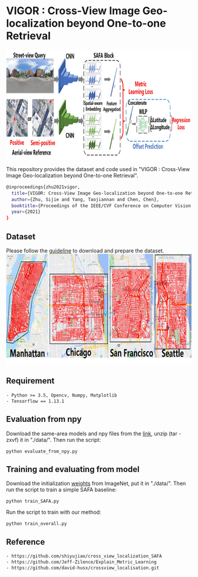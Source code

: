 # VIGOR : Cross-View Image Geo-localization beyond One-to-one Retrieval
<img width=913 height=300 src="data/Architecture.jpg"/>

This repository provides the dataset and code used in "VIGOR : Cross-View Image Geo-localization beyond One-to-one Retrieval".
```bash
@inproceedings{zhu2021vigor,
  title={VIGOR: Cross-View Image Geo-localization beyond One-to-one Retrieval},
  author={Zhu, Sijie and Yang, Taojiannan and Chen, Chen},
  booktitle={Proceedings of the IEEE/CVF Conference on Computer Vision and Pattern Recognition},
  year={2021}
}
```

## Dataset
Please follow the [guideline](./data/DATASET.md) to download and prepare the dataset. 
<img width=781 height=300 src="data/collection.jpg"/>

## Requirement
	- Python >= 3.5, Opencv, Numpy, Matplotlib
	- Tensorflow == 1.13.1 
	
## Evaluation from npy
Download the same-area models and npy files from the [link](https://drive.google.com/drive/folders/1Mbtuzmvv8U10bIHso2rRcdGKiSImb6rZ?usp=sharing), unzip (tar -zxvf) it in "./data/". Then run the script:

    python evaluate_from_npy.py
    
## Training and evaluating from model
Download the initialization [weights](https://drive.google.com/file/d/1nAHPTq1lbbrseK4uFVgbvM4iL2BazrZ3/view?usp=sharing) from ImageNet, put it in "./data/". Then run the script to train a simple SAFA baseline:

    python train_SAFA.py
    
Run the script to train with our method:

    python train_overall.py
    
## Reference
    - https://github.com/shiyujiao/cross_view_localization_SAFA
	- https://github.com/Jeff-Zilence/Explain_Metric_Learning
	- https://github.com/david-husx/crossview_localisation.git